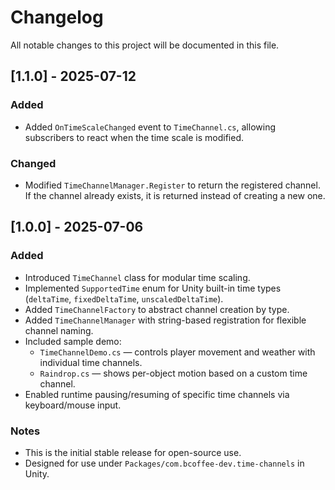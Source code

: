 # Changelog

All notable changes to this project will be documented in this file.

## [1.1.0] - 2025-07-12

### Added

- Added `OnTimeScaleChanged` event to `TimeChannel.cs`, allowing subscribers to react when the time scale is modified.

### Changed

- Modified `TimeChannelManager.Register` to return the registered channel. If the channel already exists, it is returned instead of creating a new one.

## [1.0.0] - 2025-07-06

### Added

- Introduced `TimeChannel` class for modular time scaling.
- Implemented `SupportedTime` enum for Unity built-in time types (`deltaTime`, `fixedDeltaTime`, `unscaledDeltaTime`).
- Added `TimeChannelFactory` to abstract channel creation by type.
- Added `TimeChannelManager` with string-based registration for flexible channel naming.
- Included sample demo:
  - `TimeChannelDemo.cs` — controls player movement and weather with individual time channels.
  - `Raindrop.cs` — shows per-object motion based on a custom time channel.
- Enabled runtime pausing/resuming of specific time channels via keyboard/mouse input.

### Notes

- This is the initial stable release for open-source use.
- Designed for use under `Packages/com.bcoffee-dev.time-channels` in Unity.